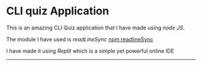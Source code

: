 # CLI quiz Application

This is an amazing CLI Quiz application that I have made using *node JS*.

The module I have used is *readLineSync* [npm readlineSync](https://www.npmjs.com/package/readline-sync)

I have made it using *Replit* which is a simple yet powerful online IDE
***
